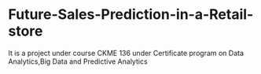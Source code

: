 # Future-Sales-Prediction-in-a-Retail-store
It is a project under course CKME 136 under Certificate program on Data Analytics,Big Data and Predictive Analytics
